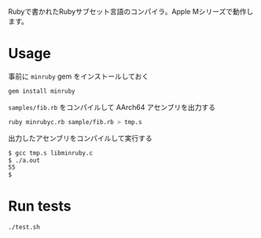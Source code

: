 Rubyで書かれたRubyサブセット言語のコンパイラ。Apple Mシリーズで動作します。

# Usage

事前に `minruby` gem をインストールしておく

```sh
gem install minruby
```

`samples/fib.rb` をコンパイルして AArch64 アセンブリを出力する

```sh
ruby minrubyc.rb sample/fib.rb > tmp.s
```

出力したアセンブリをコンパイルして実行する

```sh
$ gcc tmp.s libminruby.c
$ ./a.out
55
$
```

# Run tests

```sh
./test.sh
```
